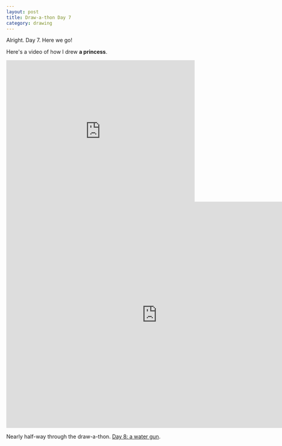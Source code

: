 ```yaml
---
layout: post
title: Draw-a-thon Day 7
category: drawing
---
```


Alright. Day 7. Here we go!

Here's a video of how I drew **a princess**.

<iframe src="https://player.vimeo.com/video/122708004" width="500" height="375" frameborder="0" webkitallowfullscreen mozallowfullscreen allowfullscreen class="show-on-mobile"></iframe>

<iframe src="https://player.vimeo.com/video/122708004" width="800" height="600" frameborder="0" webkitallowfullscreen mozallowfullscreen allowfullscreen class="show-on-phablet"></iframe>

Nearly half-way through the draw-a-thon. <a href="/drawathon-day-8">Day 8: a water gun</a>.

